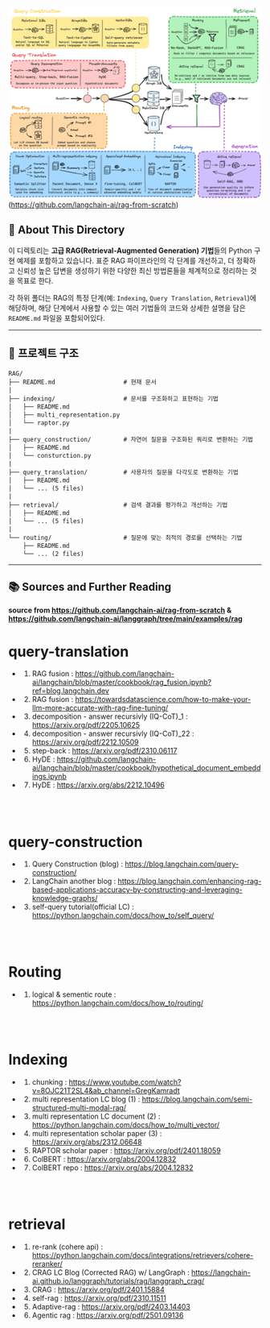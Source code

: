 ![rag overall](../src/imgs/rag.png)
(https://github.com/langchain-ai/rag-from-scratch)

## 🎯 About This Directory

이 디렉토리는 **고급 RAG(Retrieval-Augmented Generation) 기법**들의 Python 구현 예제를 포함하고 있습니다. 표준 RAG 파이프라인의 각 단계를 개선하고, 더 정확하고 신뢰성 높은 답변을 생성하기 위한 다양한 최신 방법론들을 체계적으로 정리하는 것을 목표로 한다.

각 하위 폴더는 RAG의 특정 단계(예: `Indexing`, `Query Translation`, `Retrieval`)에 해당하며, 해당 단계에서 사용할 수 있는 여러 기법들의 코드와 상세한 설명을 담은 `README.md` 파일을 포함되어있다.

---

## 📂 프로젝트 구조

```
RAG/
├── README.md                   # 현재 문서
|
├── indexing/                   # 문서를 구조화하고 표현하는 기법
│   ├── README.md
│   ├── multi_representation.py
│   └── raptor.py
|
├── query_construction/         # 자연어 질문을 구조화된 쿼리로 변환하는 기법
│   ├── README.md
│   └── consturction.py
|
├── query_translation/          # 사용자의 질문을 다각도로 변환하는 기법
│   ├── README.md
│   └── ... (5 files)
|
├── retrieval/                  # 검색 결과를 평가하고 개선하는 기법
│   ├── README.md
│   └── ... (5 files)
|
└── routing/                    # 질문에 맞는 최적의 경로를 선택하는 기법
    ├── README.md
    └── ... (2 files)
```

---

## 📚 Sources and Further Reading

**source from https://github.com/langchain-ai/rag-from-scratch & https://github.com/langchain-ai/langgraph/tree/main/examples/rag**

# query-translation
- 1. RAG fusion : https://github.com/langchain-ai/langchain/blob/master/cookbook/rag_fusion.ipynb?ref=blog.langchain.dev
- 2. RAG fusion : https://towardsdatascience.com/how-to-make-your-llm-more-accurate-with-rag-fine-tuning/
- 3. decomposition - answer recursivly (IQ-CoT)_1 : https://arxiv.org/pdf/2205.10625
- 4. decomposition - answer recursivly (IQ-CoT)_22 : https://arxiv.org/pdf/2212.10509
- 5. step-back : https://arxiv.org/pdf/2310.06117
- 6. HyDE : https://github.com/langchain-ai/langchain/blob/master/cookbook/hypothetical_document_embeddings.ipynb
- 7. HyDE : https://arxiv.org/abs/2212.10496
<br>
<br>

# query-construction 
- 1. Query Construction (blog) : https://blog.langchain.com/query-construction/
- 2. LangChain another blog : https://blog.langchain.com/enhancing-rag-based-applications-accuracy-by-constructing-and-leveraging-knowledge-graphs/
- 3. self-query tutorial(official LC) : https://python.langchain.com/docs/how_to/self_query/
<br>
<br>

# Routing
- 1. logical & sementic route : https://python.langchain.com/docs/how_to/routing/
<br>
<br>

# Indexing
- 1. chunking : https://www.youtube.com/watch?v=8OJC21T2SL4&ab_channel=GregKamradt
- 2. multi representation LC blog (1) : https://blog.langchain.com/semi-structured-multi-modal-rag/
- 3. multi representation LC document (2) : https://python.langchain.com/docs/how_to/multi_vector/
- 4. multi representation scholar paper (3) : https://arxiv.org/abs/2312.06648
- 5. RAPTOR scholar paper : https://arxiv.org/pdf/2401.18059
- 6. ColBERT : https://arxiv.org/abs/2004.12832
- 7. ColBERT repo : https://arxiv.org/abs/2004.12832
<br>
<br>

# retrieval
- 1. re-rank (cohere api) : https://python.langchain.com/docs/integrations/retrievers/cohere-reranker/
- 2. CRAG LC Blog (Corrected RAG) w/ LangGraph : https://langchain-ai.github.io/langgraph/tutorials/rag/langgraph_crag/
- 3. CRAG : https://arxiv.org/pdf/2401.15884
- 4. self-rag : https://arxiv.org/pdf/2310.11511
- 5. Adaptive-rag : https://arxiv.org/pdf/2403.14403
- 6. Agentic rag : https://arxiv.org/pdf/2501.09136
